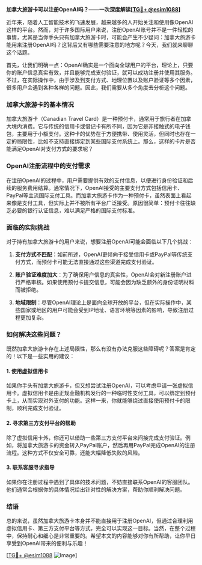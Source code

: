 **加拿大旅游卡可以注册OpenAI吗？——一次深度解读[[TG💪+ @esim1088](https://t.me/s/esim1088)]**

近年来，随着人工智能技术的飞速发展，越来越多的人开始关注和使用像OpenAI这样的平台。然而，对于许多国际用户来说，注册OpenAI账号并不是一件轻松的事情，尤其是当你手头只有加拿大旅游卡时，可能会产生不少疑问：加拿大旅游卡能用来注册OpenAI吗？这背后又有哪些需要注意的地方呢？今天，我们就来聊聊这个话题。

首先，让我们明确一点：OpenAI确实是一个面向全球用户的平台，理论上，只要你的账户信息真实有效，并且能够完成支付验证，就可以成功注册并使用其服务。不过，在实际操作中，由于涉及到支付方式、地理位置以及账户验证等多个因素，很多用户会遇到各种各样的问题。因此，我们需要从多个角度去分析这个问题。

### 加拿大旅游卡的基本情况

加拿大旅游卡（Canadian Travel Card）是一种预付卡，通常用于旅行者在加拿大境内消费。它与传统的信用卡或借记卡有所不同，因为它是非接触式的电子钱包，主要用于小额支付。这种卡的优势在于方便携带、使用灵活，但同时也存在一定的局限性，比如不支持直接绑定到某些国际支付系统上。那么，这样的卡片是否能满足OpenAI对支付方式的要求呢？

### OpenAI注册流程中的支付需求

在注册OpenAI的过程中，用户需要提供有效的支付信息，以便进行身份验证和后续的服务费用结算。通常情况下，OpenAI接受的主要支付方式包括信用卡、PayPal等主流国际支付工具。而加拿大旅游卡作为一种预付卡，虽然表面上看起来像是支付工具，但实际上并不被所有平台广泛接受。原因很简单：预付卡往往缺乏必要的银行认证信息，难以满足严格的国际支付标准。

### 面临的实际挑战

对于持有加拿大旅游卡的用户来说，想要注册OpenAI可能会面临以下几个挑战：

1. **支付方式不匹配**：如前所述，OpenAI更倾向于接受信用卡或PayPal等传统支付方式，而预付卡可能无法直接通过这些渠道完成支付验证。
   
2. **账户验证难度加大**：为了确保用户信息的真实性，OpenAI会对新注册账户进行严格审核。如果使用预付卡提交信息，可能会因为缺乏额外的身份证明材料而被拒绝。

3. **地域限制**：尽管OpenAI理论上是面向全球开放的平台，但在实际操作中，某些国家或地区的用户可能会受到IP地址、语言环境等因素的影响，导致注册过程更加复杂。

### 如何解决这些问题？

既然加拿大旅游卡存在上述局限性，那么有没有办法克服这些障碍呢？答案是肯定的！以下是一些实用的建议：

#### 1. 使用虚拟信用卡
如果你手头有加拿大旅游卡，但又想尝试注册OpenAI，可以考虑申请一张虚拟信用卡。虚拟信用卡是由正规金融机构发行的一种临时性支付工具，可以绑定到预付卡上，从而实现对外支付的功能。这样一来，你就能够绕过直接使用预付卡的限制，顺利完成支付验证。

#### 2. 寻求第三方支付平台的帮助
除了虚拟信用卡外，你还可以借助一些第三方支付平台来间接完成支付验证。例如，将加拿大旅游卡的资金转入PayPal账户，然后再用PayPal完成OpenAI的注册流程。这种方式不仅安全可靠，还能大幅降低失败的风险。

#### 3. 联系客服寻求指导
如果你在注册过程中遇到了具体的技术问题，不妨直接联系OpenAI的客服团队。他们通常会根据你的具体情况给出针对性的解决方案，帮助你顺利解决问题。

### 结语

总的来说，虽然加拿大旅游卡本身并不能直接用于注册OpenAI，但通过合理利用虚拟信用卡、第三方支付平台等方式，完全可以实现这一目标。当然，在整个过程中，保持耐心和细心是非常重要的。希望本文的内容能够对你有所帮助，让你早日享受到OpenAI带来的便利与乐趣！

[[TG💪+ @esim1088](https://t.me/s/esim1088) ![Image](https://i.postimg.cc/4NQfJmqS/Snipaste-2025-05-13-00-14-12.png)]